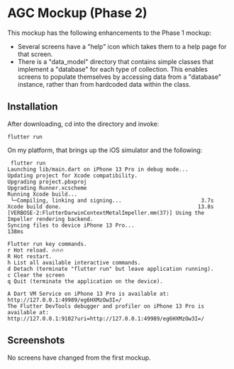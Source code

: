# AGC Mockup (Phase 2)

This mockup has the following enhancements to the Phase 1 mockup:
* Several screens have a "help" icon which takes them to a help page for that screen.
* There is a "data_model" directory that contains simple classes that implement a "database" for each type of collection. This enables screens to populate themselves by accessing data from a "database" instance, rather than from hardcoded data within the class. 

## Installation

After downloading, cd into the directory and invoke:

```
flutter run
```

On my platform, that brings up the iOS simulator and the following:

```
 flutter run
Launching lib/main.dart on iPhone 13 Pro in debug mode...
Updating project for Xcode compatibility.
Upgrading project.pbxproj
Upgrading Runner.xcscheme
Running Xcode build...                                                  
 └─Compiling, linking and signing...                         3.7s
Xcode build done.                                           13.8s
[VERBOSE-2:FlutterDarwinContextMetalImpeller.mm(37)] Using the Impeller rendering backend.
Syncing files to device iPhone 13 Pro...                           138ms

Flutter run key commands.
r Hot reload. 🔥🔥🔥
R Hot restart.
h List all available interactive commands.
d Detach (terminate "flutter run" but leave application running).
c Clear the screen
q Quit (terminate the application on the device).

A Dart VM Service on iPhone 13 Pro is available at: http://127.0.0.1:49989/eg6HXMzOw3I=/
The Flutter DevTools debugger and profiler on iPhone 13 Pro is available at:
http://127.0.0.1:9102?uri=http://127.0.0.1:49989/eg6HXMzOw3I=/
```

## Screenshots

No screens have changed from the first mockup.

